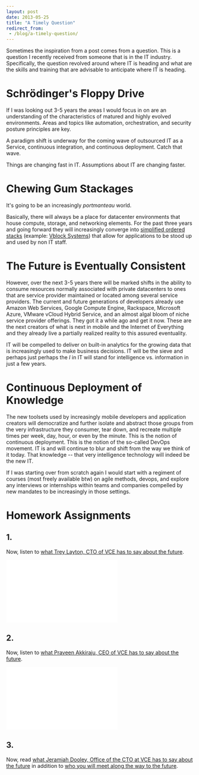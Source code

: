 ```yaml
---
layout: post
date: 2013-05-25
title: "A Timely Question"
redirect_from:
 - /blog/a-timely-question/
---
```


Sometimes the inspiration from a post comes from a question. This is a question I recently received from someone that is in the IT industry. Specifically, the question revolved around where IT is heading and what are the skills and training that are advisable to anticipate where IT is heading.

# Schrödinger's Floppy Drive

If I was looking out 3-5 years the areas I would focus in on are an understanding of the characteristics of matured and highly evolved environments. Areas and topics like automation, orchestration, and security posture principles are key.

A paradigm shift is underway for the coming wave of outsourced IT as a Service, continuous integration, and continuous deployment. Catch that wave.

Things are changing fast in IT. Assumptions about IT are changing faster.

# Chewing Gum Stackages 

It's going to be an increasingly _portmanteau_ world. 

Basically, there will always be a place for datacenter environments that house compute, storage, and networking elements. For the past three years and going forward they will increasingly converge into [simplified ordered stacks][0] (example: [Vblock Systems][0]) that allow for applications to be stood up and used by non IT staff. 


# The Future is Eventually Consistent 

However, over the next 3-5 years there will be marked shifts in the ability to consume resources normally associated with private datacenters to ones that are service provider maintained or located among several service providers. The current and future generations of developers already use Amazon Web Services, Google Compute Engine, Rackspace, Microsoft Azure, VMware vCloud Hybrid Service, and an almost algal bloom of niche service provider offerings. They got it a while ago and get it now. These are the next creators of what is next in mobile and the Internet of Everything and they already live a partially realized reality to this assured eventuality. 

IT will be compelled to deliver on built-in analytics for the growing data that is increasingly used to make business decisions. IT will be the sieve and perhaps just perhaps the _I_ in IT will stand for intelligence vs. information in just a few years.

# Continuous Deployment of Knowledge

The new toolsets used by increasingly mobile developers and application creators will democratize and further isolate and abstract those groups from the very infrastructure they consumer, tear down, and recreate multiple times per week, day, hour, or even by the minute. This is the notion of continuous deployment. This is the notion of the so-called DevOps movement. IT is and will continue to blur and shift from the way we think of it today. That knowledge -- that very intelligence technology will indeed be the new IT.

If I was starting over from scratch again I would start with a regiment of courses (most freely available btw) on agile methods, devops, and explore any interviews or internships within teams and companies compelled by new mandates to be increasingly in those settings.

# Homework Assignments

## 1.
Now, listen to [what Trey Layton, CTO of VCE has to say about the future][1].

<iframe width="300" height="168" src="//www.youtube.com/embed/TGzgCux_4MQ" frameborder="0" allowfullscreen></iframe>

## 2.
Now, listen to [what Praveen Akkiraju, CEO of VCE has to say about the future][2].

<iframe width="300" height="168" src="//www.youtube.com/embed/07w25BjO6Dg" frameborder="0" allowfullscreen></iframe>

## 3. 
Now, read [what Jeramiah Dooley, Office of the CTO at VCE has to say about the future][3] in addition to [who you will meet along the way to the future][4].

[0]: http://vce.com/vblock
[1]: https://blog.vce.com/management/vce-cto-trey-layton-on-the-cube/
[2]: https://blog.vce.com/management/vce-ceo-praveen-akkiraju-on-the-cube/
[3]: http://blog.vmforsp.com/2013/05/changing-it-consumption-models-are-you-the-comet-or-the-dinosaur/
[4]: http://blog.vmforsp.com/2013/05/apis-and-ipas-the-vce-developer-community-is-born/
